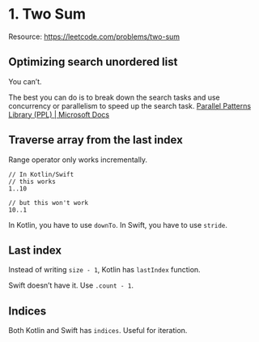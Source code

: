 # 1. Two Sum

Resource: https://leetcode.com/problems/two-sum

## Optimizing search unordered list
You can’t.

The best you can do is to break down the search tasks and use concurrency or parallelism to speed up the search task.
[Parallel Patterns Library (PPL) | Microsoft Docs](https://docs.microsoft.com/en-us/cpp/parallel/concrt/parallel-patterns-library-ppl?redirectedfrom=MSDN&view=vs-2019)

## Traverse array from the last index
Range operator only works incrementally.

```
// In Kotlin/Swift
// this works
1..10

// but this won't work
10..1
```

In Kotlin, you have to use `downTo`. In Swift, you have to use `stride`.

## Last index
Instead of writing `size - 1`, Kotlin has `lastIndex`  function. 

Swift doesn’t have it. Use `.count - 1`.

## Indices
Both Kotlin and Swift has `indices`. Useful for iteration.

